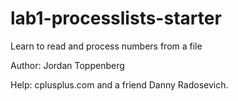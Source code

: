 # lab1-processlists-starter
Learn to read and process numbers from a file

Author: Jordan Toppenberg

Help: cplusplus.com and a friend Danny Radosevich. 
